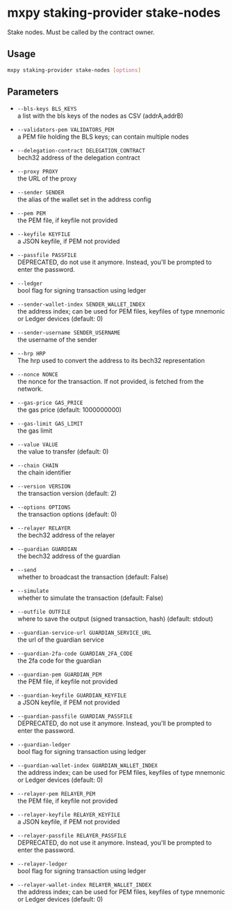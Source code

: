 # mxpy staking-provider stake-nodes

Stake nodes. Must be called by the contract owner.

## Usage

```bash
mxpy staking-provider stake-nodes [options]
```

## Parameters

- `--bls-keys BLS_KEYS`  
  a list with the bls keys of the nodes as CSV (addrA,addrB)

- `--validators-pem VALIDATORS_PEM`  
  a PEM file holding the BLS keys; can contain multiple nodes

- `--delegation-contract DELEGATION_CONTRACT`  
  bech32 address of the delegation contract

- `--proxy PROXY`  
  the URL of the proxy

- `--sender SENDER`  
  the alias of the wallet set in the address config

- `--pem PEM`  
  the PEM file, if keyfile not provided

- `--keyfile KEYFILE`  
  a JSON keyfile, if PEM not provided

- `--passfile PASSFILE`  
  DEPRECATED, do not use it anymore. Instead, you'll be prompted to enter the password.

- `--ledger`  
  bool flag for signing transaction using ledger

- `--sender-wallet-index SENDER_WALLET_INDEX`  
  the address index; can be used for PEM files, keyfiles of type mnemonic or Ledger devices (default: 0)

- `--sender-username SENDER_USERNAME`  
  the username of the sender

- `--hrp HRP`  
  The hrp used to convert the address to its bech32 representation

- `--nonce NONCE`  
  the nonce for the transaction. If not provided, is fetched from the network.

- `--gas-price GAS_PRICE`  
  the gas price (default: 1000000000)

- `--gas-limit GAS_LIMIT`  
  the gas limit

- `--value VALUE`  
  the value to transfer (default: 0)

- `--chain CHAIN`  
  the chain identifier

- `--version VERSION`  
  the transaction version (default: 2)

- `--options OPTIONS`  
  the transaction options (default: 0)

- `--relayer RELAYER`  
  the bech32 address of the relayer

- `--guardian GUARDIAN`  
  the bech32 address of the guardian

- `--send`  
  whether to broadcast the transaction (default: False)

- `--simulate`  
  whether to simulate the transaction (default: False)

- `--outfile OUTFILE`  
  where to save the output (signed transaction, hash) (default: stdout)

- `--guardian-service-url GUARDIAN_SERVICE_URL`  
  the url of the guardian service

- `--guardian-2fa-code GUARDIAN_2FA_CODE`  
  the 2fa code for the guardian

- `--guardian-pem GUARDIAN_PEM`  
  the PEM file, if keyfile not provided

- `--guardian-keyfile GUARDIAN_KEYFILE`  
  a JSON keyfile, if PEM not provided

- `--guardian-passfile GUARDIAN_PASSFILE`  
  DEPRECATED, do not use it anymore. Instead, you'll be prompted to enter the password.

- `--guardian-ledger`  
  bool flag for signing transaction using ledger

- `--guardian-wallet-index GUARDIAN_WALLET_INDEX`  
  the address index; can be used for PEM files, keyfiles of type mnemonic or Ledger devices (default: 0)

- `--relayer-pem RELAYER_PEM`  
  the PEM file, if keyfile not provided

- `--relayer-keyfile RELAYER_KEYFILE`  
  a JSON keyfile, if PEM not provided

- `--relayer-passfile RELAYER_PASSFILE`  
  DEPRECATED, do not use it anymore. Instead, you'll be prompted to enter the password.

- `--relayer-ledger`  
  bool flag for signing transaction using ledger

- `--relayer-wallet-index RELAYER_WALLET_INDEX`  
  the address index; can be used for PEM files, keyfiles of type mnemonic or Ledger devices (default: 0)
